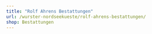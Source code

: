 ```yaml
---
title: "Rolf Ahrens Bestattungen"
url: /wurster-nordseekueste/rolf-ahrens-bestattungen/
shop: Bestattungen
---
```

